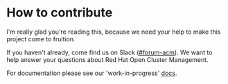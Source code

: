 # How to contribute

I'm really glad you're reading this, because we need your help to make this project come to fruition.

If you haven't already, come find us on Slack ([#forum-acm](https://coreos.slack.com/archives/CTDEY6EEA)). We want to help answer your questions about Red Hat Open Cluster Management.

For documentation please see our 'work-in-progress' [docs](https://github.com/open-cluster-management/rhacm-docs/blob/doc_prod/README.md).
